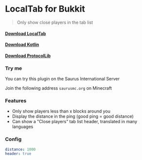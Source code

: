 # LocalTab for Bukkit

> Only show close players in the tab list

#### [Download LocalTab](https://github.com/saurusmc/localtab-bukkit/raw/master/build/libs/localtab-1.2.1.jar)

#### [Download Kotlin](https://github.com/saurusmc/localtab-bukkit/raw/master/build/libs/Kotlin-1.4.10.jar)

#### [Download ProtocolLib](https://github.com/saurusmc/localtab-bukkit/raw/master/build/libs/ProtocolLib.jar)

### Try me

You can try this plugin on the Saurus International Server

Join the following address `saurusmc.org` on Minecraft

### Features

- Only show players less than x blocks around you
- Display the distance in the ping (good ping = good distance)
- Can show a "Close players" tab list header, translated in many languages

### Config

```yaml
distance: 1000
header: true
```
